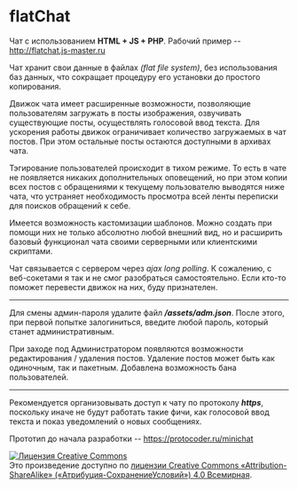 # flatChat
Чат с использованием **HTML + JS + PHP**. Рабочий пример -- http://flatchat.js-master.ru

Чат хранит свои данные в файлах _(flat file system)_, без использования баз данных, что сокращает процедуру его установки до простого копирования.

Движок чата имеет расширенные возможности, позволяющие пользователям загружать в посты изображения, озвучивать существующие посты, осуществлять голосовой ввод текста. Для ускорения работы движок ограничивает количество загружаемых в чат постов. При этом остальные посты остаются доступными в архивах чата.

Тэгирование пользователей происходит в тихом режиме. То есть в чате не появляется никаких дополнительных оповещений, но при этом копии всех постов с обращениями к текущему пользователю выводятся ниже чата, что устраняет необходимость просмотра всей ленты переписки для поисков обращений к себе.

Имеется возможность кастомизации шаблонов. Можно создать при помощи них не только абсолютно любой внешний вид, но и расширить базовый функционал чата своими серверными или клиентскими скриптами.

Чат связывается с сервером через _ajax long polling_. К сожалению, с веб-сокетами я так и не смог разобраться самостоятельно. Если кто-то поможет перевести движок на них, буду признателен.

-----

Для смены админ-пароля удалите файл **_/assets/adm.json_**. После этого, при первой попытке залогиниться, введите любой пароль, который станет административным.

При заходе под Администратором появляются возможности редактирования / удаления постов. Удаление постов может быть как одиночным, так и пакетным. Добавлена возможность бана пользователей.

-----

Рекомендуется организовывать доступ к чату по протоколу **_https_**, поскольку иначе не будут работать такие фичи, как голосовой ввод текста и показ уведомлений о новых сообщениях.

Прототип до начала разработки -- https://protocoder.ru/minichat

<a rel="license" href="http://creativecommons.org/licenses/by-sa/4.0/"><img alt="Лицензия Creative Commons" style="border-width:0" src="https://i.creativecommons.org/l/by-sa/4.0/88x31.png" /></a><br />Это произведение доступно по <a rel="license" target="_blank" href="http://creativecommons.org/licenses/by-sa/4.0/">лицензии Creative Commons «Attribution-ShareAlike» («Атрибуция-СохранениеУсловий») 4.0 Всемирная</a>.
